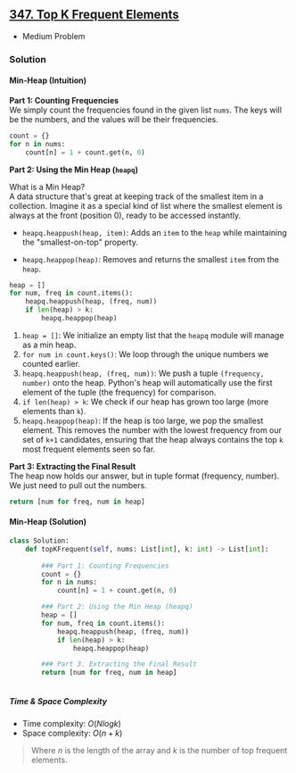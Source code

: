 ## [347. Top K Frequent Elements](https://leetcode.com/problems/top-k-frequent-elements/description/)
*  Medium Problem



### Solution
#### Min-Heap (Intuition)
**Part 1: Counting Frequencies** <br>
We simply count the frequencies found in the given list `nums`. The keys will be the numbers, and the values will be their frequencies.

```py
count = {}
for n in nums:
    count[n] = 1 + count.get(n, 0)
```

**Part 2: Using the Min Heap (`heapq`)** 

What is a Min Heap? <br>
A data structure that's great at keeping track of the smallest item in a collection. Imagine it as a special kind of list where the smallest element is always at the front (position 0), ready to be accessed instantly.

- `heapq.heappush(heap, item)`: Adds an `item` to the `heap` while maintaining the "smallest-on-top" property.

- `heapq.heappop(heap)`: Removes and returns the smallest `item` from the `heap`.

```py
heap = []
for num, freq in count.items():
    heapq.heappush(heap, (freq, num))
    if len(heap) > k:
        heapq.heappop(heap)
```

1. `heap = []`: We initialize an empty list that the `heapq` module will manage as a min heap.
2. `for num in count.keys()`: We loop through the unique numbers we counted earlier.
3. `heapq.heappush(heap, (freq, num))`: We push a tuple `(frequency, number)` onto the heap. Python's heap will automatically use the first element of the tuple (the frequency) for comparison.
4. `if len(heap) > k`: We check if our heap has grown too large (more elements than `k`).
5. `heapq.heappop(heap)`: If the heap is too large, we pop the smallest element. This removes the number with the lowest frequency from our set of `k+1` candidates, ensuring that the heap always contains the top `k` most frequent elements seen so far.

**Part 3: Extracting the Final Result** <br>
The heap now holds our answer, but in tuple format (frequency, number). We just need to pull out the numbers.
```py
return [num for freq, num in heap]
```



#### Min-Heap (Solution)
```py
class Solution:
    def topKFrequent(self, nums: List[int], k: int) -> List[int]:
        
        ### Part 1: Counting Frequencies
        count = {}
        for n in nums:
            count[n] = 1 + count.get(n, 0)

        ### Part 2: Using the Min Heap (heapq)
        heap = []
        for num, freq in count.items():
            heapq.heappush(heap, (freq, num))
            if len(heap) > k:
                heapq.heappop(heap)

        ### Part 3. Extracting the Final Result
        return [num for freq, num in heap]
            
```
##### Time & Space Complexity
* Time complexity: $O(Nlogk)$
* Space complexity: $O(n+k)$
> Where $n$ is the length of the array and $k$ is the number of top frequent elements.  



